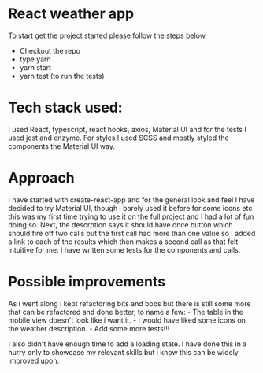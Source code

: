 # React weather app

To start get the project started please follow the steps below.

- Checkout the repo
- type yarn
- yarn start
- yarn test (to run the tests)

# Tech stack used:

I used React, typescript, react hooks, axios, Material UI and for the tests I used jest and enzyme. For styles I used SCSS and mostly styled the components the Material UI way.

# Approach

I have started with create-react-app and for the general look and feel I have decided to try Material UI, though i barely used it before for some icons etc this was my first time trying to use it on the full project and I had a lot of fun doing so. Next, the descrption says it should have once button which should fire off two calls but the first call had more than one value so I added a link to each of the results which then makes a second call as that felt intuitive for me. I have written some tests for the components and calls.

# Possible improvements

As i went along i kept refactoring bits and bobs but there is still some more that can be refactored and done better, to name a few: - The table in the mobile view doesn't look like i want it. - I would have liked some icons on the weather description. - Add some more tests!!!

I also didn't have enough time to add a loading state. I have done this in a hurry
only to showcase my relevant skills but i know this can be widely improved upon.
